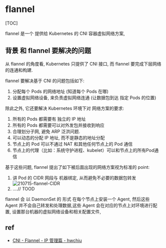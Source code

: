 # flannel

[TOC]

flannel 是一个 提供给 Kubernetes 的 CNI 容器虚拟网络方案, 

## 背景 和 flannel 要解决的问题

从 flannel 的角度看, Kubernetes 只提供了 CNI 接口, 而 flannel 要完成下层网络的连通和构建.

flannel 要解决基于 CNI 的问题包括如下: 

1. 分配每个 Pods 的网络地址 (知道每个 Pods 在哪)
2. 设置虚拟网络设备, 来负责虚拟网络连通 (让数据包到达 指定 Pods 的位置)

除此之外, 它还要解决 Kubernetes 环境下对 网络方案的要求: 

1. 所有的 Pods 都需要有 独立的 IP 地址
2. 所有的 Pods 都需要可以对外发包并接收到响应
3. 合理划分子网, 避免 ARP 泛洪问题.
4. 可以动态的分配 IP 地址, 而不是静态的地址分配
5. 节点上的 Pod 可以不通过 NAT 和其他任何节点上的 Pod 通信
6. 节点上的代理（比如：系统守护进程、kubelet）可以和节点上的所有Pod通信

基于这些问题, flannel 提出了如下被后面出现的网络方案视为标准的 point: 

1. 讲 Pod 的 CIDR 网段与 机器绑定, 从而避免不必要的数据包转发
   ![210715-flannel-CIDR](/Users/kurisuamatist/Downloads/210715-flannel-CIDR.png)
1. ....// TOOD

flannel 会 以 DaemonSet 的 形式 在每个节点上安装一个 Agent, 然后这些 Agent 并不会自己转发和处理数据,这些 Agent 会在对应的节点上对环境进行配置, 设置那台机器的虚拟网络设备和相关配置文件, 



## ref

* [CNI - Flannel - IP 管理篇 - hwchiu](https://www.hwchiu.com/cni-flannel-ii.html)
